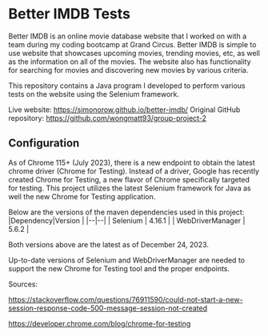# Better IMDB Tests

Better IMDB is an online movie database website that I worked on with a team during my coding bootcamp at Grand Circus. Better IMDB is simple to use website that showcases upcoming movies, trending movies, etc, as well as the information on all of the movies. The website also has functionality for searching for movies and discovering new movies by various criteria.

This repository contains a Java program I developed to perform various tests on the website using the Selenium framework. 

Live website: https://simonorow.github.io/better-imdb/
Original GitHub repository: https://github.com/wongmatt93/group-project-2


## Configuration

As of Chrome 115+ (July 2023), there is a new endpoint to obtain the latest chrome driver (Chrome for Testing). Instead of a driver, Google has recently created Chrome for Testing, a new flavor of Chrome specifically targeted for testing. This project utilizes the latest Selenium framework for Java as well the new Chrome for Testing application.

Below are the versions of the maven dependencies used in this project:
|Dependency|Version  |
|--|--|
| Selenium | 4.16.1 |
| WebDriverManager | 5.6.2 |

Both versions above are the latest as of December 24, 2023.

Up-to-date versions of Selenium and WebDriverManager are needed to support the new Chrome for Testing tool and the proper endpoints.

Sources:

https://stackoverflow.com/questions/76911590/could-not-start-a-new-session-response-code-500-message-session-not-created

https://developer.chrome.com/blog/chrome-for-testing
